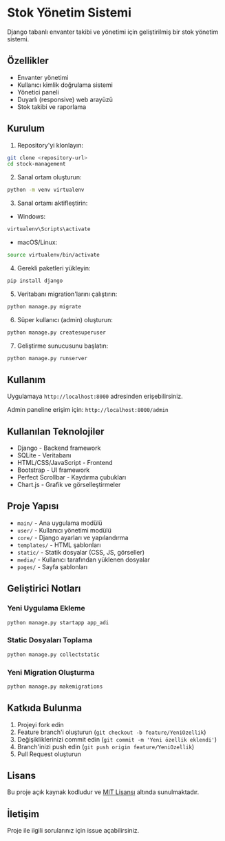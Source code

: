 # Stok Yönetim Sistemi

Django tabanlı envanter takibi ve yönetimi için geliştirilmiş bir stok yönetim sistemi.

## Özellikler

- Envanter yönetimi
- Kullanıcı kimlik doğrulama sistemi
- Yönetici paneli
- Duyarlı (responsive) web arayüzü
- Stok takibi ve raporlama

## Kurulum

1. Repository'yi klonlayın:
```bash
git clone <repository-url>
cd stock-management
```

2. Sanal ortam oluşturun:
```bash
python -m venv virtualenv
```

3. Sanal ortamı aktifleştirin:
- Windows:
```bash
virtualenv\Scripts\activate
```
- macOS/Linux:
```bash
source virtualenv/bin/activate
```

4. Gerekli paketleri yükleyin:
```bash
pip install django
```

5. Veritabanı migration'larını çalıştırın:
```bash
python manage.py migrate
```

6. Süper kullanıcı (admin) oluşturun:
```bash
python manage.py createsuperuser
```

7. Geliştirme sunucusunu başlatın:
```bash
python manage.py runserver
```

## Kullanım

Uygulamaya `http://localhost:8000` adresinden erişebilirsiniz.

Admin paneline erişim için: `http://localhost:8000/admin`

## Kullanılan Teknolojiler

- Django - Backend framework
- SQLite - Veritabanı
- HTML/CSS/JavaScript - Frontend
- Bootstrap - UI framework
- Perfect Scrollbar - Kaydırma çubukları
- Chart.js - Grafik ve görselleştirmeler

## Proje Yapısı

- `main/` - Ana uygulama modülü
- `user/` - Kullanıcı yönetimi modülü
- `core/` - Django ayarları ve yapılandırma
- `templates/` - HTML şablonları
- `static/` - Statik dosyalar (CSS, JS, görseller)
- `media/` - Kullanıcı tarafından yüklenen dosyalar
- `pages/` - Sayfa şablonları

## Geliştirici Notları

### Yeni Uygulama Ekleme
```bash
python manage.py startapp app_adi
```

### Static Dosyaları Toplama
```bash
python manage.py collectstatic
```

### Yeni Migration Oluşturma
```bash
python manage.py makemigrations
```

## Katkıda Bulunma

1. Projeyi fork edin
2. Feature branch'i oluşturun (`git checkout -b feature/YeniOzellik`)
3. Değişikliklerinizi commit edin (`git commit -m 'Yeni özellik eklendi'`)
4. Branch'inizi push edin (`git push origin feature/YeniOzellik`)
5. Pull Request oluşturun

## Lisans

Bu proje açık kaynak kodludur ve [MIT Lisansı](LICENSE) altında sunulmaktadır.

## İletişim

Proje ile ilgili sorularınız için issue açabilirsiniz.